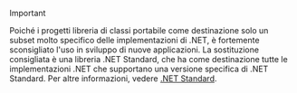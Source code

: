 > [!IMPORTANT]
> Poiché i progetti libreria di classi portabile come destinazione solo un subset molto specifico delle implementazioni di .NET, è fortemente sconsigliato l'uso in sviluppo di nuove applicazioni. La sostituzione consigliata è una libreria .NET Standard, che ha come destinazione tutte le implementazioni .NET che supportano una versione specifica di .NET Standard. Per altre informazioni, vedere [.NET Standard](~/docs/standard/net-standard.md).